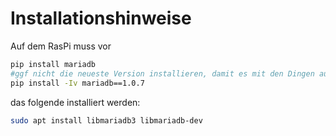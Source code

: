 # Installationshinweise

Auf dem RasPi muss vor
```bash
pip install mariadb
#ggf nicht die neueste Version installieren, damit es mit den Dingen aus apt funktioniert:
pip install -Iv mariadb==1.0.7 
```

das folgende installiert werden:
```bash
sudo apt install libmariadb3 libmariadb-dev
```

